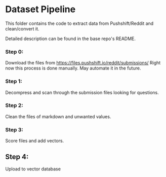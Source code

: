 # Dataset Pipeline

This folder contains the code to extract data from Pushshift/Reddit and clean/convert it.

Detailed description can be found in the base repo's README.

### Step 0:
Download the files from https://files.pushshift.io/reddit/submissions/
Right now this process is done manually.  May automate it in the future.

### Step 1:
Decompress and scan through the submission files looking for questions.

### Step 2:
Clean the files of markdown and unwanted values.

### Step 3:
Score files and add vectors.

## Step 4:
Upload to vector database
